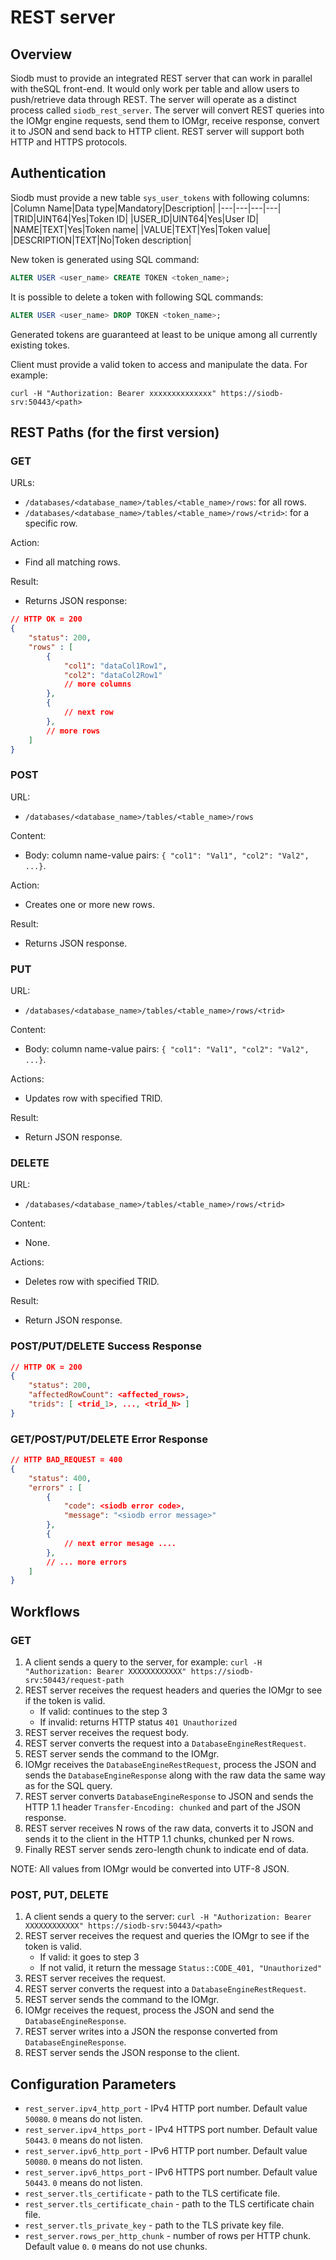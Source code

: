 # REST server

## Overview

Siodb must to provide an integrated REST server that can work in parallel with theSQL front-end.
It would only work per table and allow users to push/retrieve data through REST. The server will
operate as a distinct process called `siodb_rest_server`. The server will convert REST queries
into the IOMgr engine requests, send them to IOMgr, receive response, convert it to JSON and send
back to HTTP client. REST server will support both HTTP and HTTPS protocols.

## Authentication

Siodb must provide a new table `sys_user_tokens` with following columns:
|Column Name|Data type|Mandatory|Description|
|---|---|---|---|
|TRID|UINT64|Yes|Token ID|
|USER_ID|UINT64|Yes|User ID|
|NAME|TEXT|Yes|Token name|
|VALUE|TEXT|Yes|Token value|
|DESCRIPTION|TEXT|No|Token description|

New token is generated using SQL command:

```sql
ALTER USER <user_name> CREATE TOKEN <token_name>;
```

It is possible to delete a token with following SQL commands:

```sql
ALTER USER <user_name> DROP TOKEN <token_name>;
```

Generated tokens are guaranteed at least to be unique among all currently existing tokes.

Client must provide a valid token to access and manipulate the data. For example:

```curl -H "Authorization: Bearer xxxxxxxxxxxxxx" https://siodb-srv:50443/<path>```

## REST Paths (for the first version)

### GET

URLs:

- `/databases/<database_name>/tables/<table_name>/rows`: for all rows.
- `/databases/<database_name>/tables/<table_name>/rows/<trid>`: for a specific row.

Action:

- Find all matching rows.

Result:

- Returns JSON response:

```json
// HTTP OK = 200
{
    "status": 200,
    "rows" : [
        {
            "col1": "dataCol1Row1",
            "col2": "dataCol2Row1"
            // more columns
        },
        {
            // next row
        },
        // more rows
    ]
}
```

### POST

URL:

- `/databases/<database_name>/tables/<table_name>/rows`

Content:

- Body: column name-value pairs: `{ "col1": "Val1", "col2": "Val2", ...}`.

Action:

- Creates one or more new rows.

Result:

- Returns JSON response.

### PUT

URL:

- `/databases/<database_name>/tables/<table_name>/rows/<trid>`

Content:

- Body: column name-value pairs: `{ "col1": "Val1", "col2": "Val2", ...}`.

Actions:

- Updates row with specified TRID.

Result:

- Return JSON response.

### DELETE

URL:

- `/databases/<database_name>/tables/<table_name>/rows/<trid>`

Content:

- None.

Actions:

- Deletes row with specified TRID.

Result:

- Return JSON response.

### POST/PUT/DELETE Success Response

```json
// HTTP OK = 200
{
    "status": 200,
    "affectedRowCount": <affected_rows>,
    "trids": [ <trid_1>, ..., <trid_N> ]
}
```

### GET/POST/PUT/DELETE Error Response

```json
// HTTP BAD_REQUEST = 400
{
    "status": 400,
    "errors" : [
        {
            "code": <siodb error code>,
            "message": "<siodb error message>"
        },
        {
            // next error mesage ....
        },
        // ... more errors
    ]
}
```

## Workflows

### GET

1. A client sends a query to the server, for example:
`curl -H "Authorization: Bearer XXXXXXXXXXXX" https://siodb-srv:50443/request-path`
2. REST server receives the request headers and queries the IOMgr to see
    if the token is valid.
    - If valid: continues to the step 3
    - If invalid: returns HTTP status `401 Unauthorized`
3. REST server receives the request body.
4. REST server converts the request into a `DatabaseEngineRestRequest`.
5. REST server sends the command to the IOMgr.
6. IOMgr receives the `DatabaseEngineRestRequest`, process the JSON and sends the `DatabaseEngineResponse`
along with the raw data the same way as for the SQL query.
7. REST server converts `DatabaseEngineResponse` to JSON and
 sends the HTTP 1.1 header `Transfer-Encoding: chunked` and part of the JSON response.
8. REST server receives N rows of the raw data, converts it to JSON and sends it to the client in the HTTP 1.1 chunks, chunked per N rows.
9. Finally REST server sends zero-length chunk to indicate end of data.

NOTE: All values from IOMgr would be converted into UTF-8 JSON.

### POST, PUT, DELETE

1. A client sends a query to the server:
`curl -H "Authorization: Bearer XXXXXXXXXXXX" https://siodb-srv:50443/<path>`
2. REST server receives the request and queries the IOMgr to see if the token is valid.
    - If valid: it goes to step 3
    - If not valid, it return the message `Status::CODE_401, "Unauthorized"`
3. REST server receives the request.
4. REST server converts the request into a `DatabaseEngineRestRequest`.
5. REST server sends the command to the IOMgr.
6. IOMgr receives the request, process the JSON and send the `DatabaseEngineResponse`.
7. REST server writes into a JSON the response converted from `DatabaseEngineResponse`.
8. REST server sends the JSON response to the client.

## Configuration Parameters

- `rest_server.ipv4_http_port` - IPv4 HTTP port number. Default value `50080`.
  `0` means do not listen.
- `rest_server.ipv4_https_port` - IPv4 HTTPS port number. Default value `50443`.
  `0` means do not listen.
- `rest_server.ipv6_http_port` - IPv6 HTTP port number. Default value `50080`.
  `0` means do not listen.
- `rest_server.ipv6_https_port` - IPv6 HTTPS port number. Default value `50443`.
  `0` means do not listen.
- `rest_server.tls_certificate` - path to the TLS certificate file.
- `rest_server.tls_certificate_chain` - path to the TLS certificate chain file.
- `rest_server.tls_private_key` - path to the TLS private key file.
- `rest_server.rows_per_http_chunk` - number of rows per HTTP chunk. Default value `0`.
  `0` means do not use chunks.
